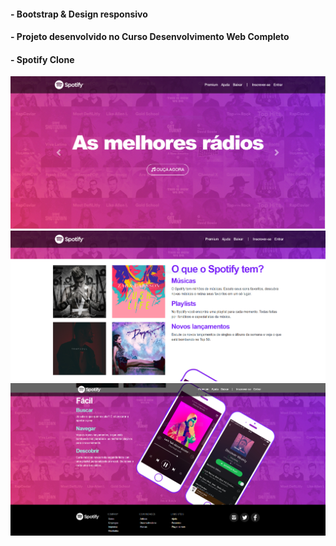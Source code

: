  #### - Bootstrap & Design responsivo﻿
 #### - Projeto desenvolvido no Curso Desenvolvimento Web Completo
 #### - Spotify Clone
 

 <img src="https://github.com/RobsonMattosProgramador/projeto-spotify_com_bootstrap/blob/main/imagens/spotify1.PNG">
 <img src="https://github.com/RobsonMattosProgramador/projeto-spotify_com_bootstrap/blob/main/imagens/spotify2.PNG">
 <img src="https://github.com/RobsonMattosProgramador/projeto-spotify_com_bootstrap/blob/main/imagens/spotify3.PNG">
